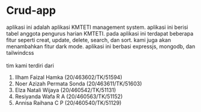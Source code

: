 # Crud-app
aplikasi ini adalah aplikasi KMTETI management system. aplikasi ini berisi tabel anggota pengurus harian KMTETI. pada aplikasi ini terdapat beberapa fitur seperti creat, update, delete, search, dan sort. kami juga akan menambahkan fitur dark mode. aplikasi ini berbasi expressjs, mongodb, dan tailwindcss
<br>
<br>
tim kami terdiri dari <br>
1. Ilham Faizal Hamka (20/463602/TK/51594) <br>
2. Noer Azizah Permata Sonda (20/463611/TK/51603) <br>
3. Elza Natali Wijaya (20/460542/TK/51131) <br>
4. Resiyanda Wafa R A (20/460563/TK/51152) <br>
5. Annisa Raihana C P (20/460540/TK/51129) <br>